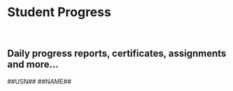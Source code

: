 # Student Progress
<br>

## Daily progress reports, certificates, assignments and more...

##USN##
##NAME##
